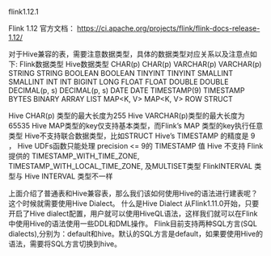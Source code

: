 
flink1.12.1

Flink 1.12 官方文档：
https://ci.apache.org/projects/flink/flink-docs-release-1.12/

对于Hive兼容的表，需要注意数据类型，具体的数据类型对应关系以及注意点如下:
Flink数据类型	    Hive数据类型
CHAR(p)	            CHAR(p)
VARCHAR(p)	        VARCHAR(p)
STRING	            STRING
BOOLEAN	            BOOLEAN
TINYINT	            TINYINT
SMALLINT	        SMALLINT
INT	                INT
BIGINT	            LONG
FLOAT	            FLOAT
DOUBLE	            DOUBLE
DECIMAL(p, s)	    DECIMAL(p, s)
DATE	            DATE
TIMESTAMP(9)	    TIMESTAMP
BYTES	            BINARY
ARRAY<T>	        LIST<T>
MAP<K, V>	        MAP<K, V>
ROW	                STRUCT

Hive CHAR(p) 类型的最大长度为255
Hive VARCHAR(p)类型的最大长度为65535
Hive MAP类型的key仅支持基本类型，而Flink’s MAP 类型的key执行任意类型
Hive不支持联合数据类型，比如STRUCT
Hive’s TIMESTAMP 的精度是 9 ， Hive UDFs函数只能处理 precision <= 9的 TIMESTAMP 值
Hive 不支持 Flink提供的 TIMESTAMP_WITH_TIME_ZONE, TIMESTAMP_WITH_LOCAL_TIME_ZONE, 及MULTISET类型
FlinkINTERVAL 类型与 Hive INTERVAL 类型不一样

上面介绍了普通表和Hive兼容表，那么我们该如何使用Hive的语法进行建表呢？这个时候就需要使用Hive Dialect。
什么是Hive Dialect
从Flink1.11.0开始，只要开启了Hive dialect配置，用户就可以使用HiveQL语法，这样我们就可以在Flink中使用Hive的语法使用一些DDL和DML操作。
Flink目前支持两种SQL方言(SQL dialects),分别为：default和hive。默认的SQL方言是default，如果要使用Hive的语法，需要将SQL方言切换到hive。








